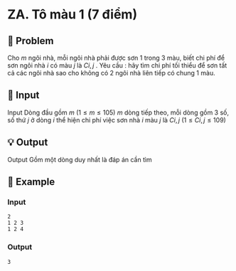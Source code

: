 # ZA. Tô màu 1 (7 điểm)

## 📖 Problem

Cho
$m$
ngôi nhà, mỗi ngôi nhà phải được sơn
$1$
trong
$3$
màu, biết chi phí để sơn ngôi nhà
$i$
có màu
$j$
là
$Ci,j$
.
Yêu cầu
: hãy tìm chi phí tối thiểu để sơn tất cả các ngôi nhà sao cho không có
$2$
ngôi nhà liên tiếp có chung
$1$
màu.


## 🧩 Input

Input
Dòng đầu gồm
$m$
$(1 ≤m≤ 105)$
$m$
dòng tiếp theo, mỗi dòng gồm
$3$
số, số thứ
$j$
ở dòng
$i$
thể hiện chi phí việc sơn nhà
$i$
màu
$j$
là
$Ci,j$
$(1 ≤Ci,j≤ 109)$


## 💡 Output

Output
Gồm một dòng duy nhất là đáp án cần tìm


## 🧠 Example

### Input

```text
2
1 2 3
1 2 4
```

### Output

```text
3
```



